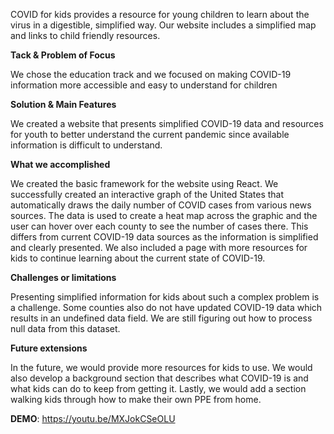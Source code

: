 COVID for kids provides a resource for young children to learn about the virus in a digestible, simplified way. Our website includes a simplified map and links to child friendly resources.

**Tack & Problem of Focus**

We chose the education track and we focused on making COVID-19 information more accessible and easy to understand for children

**Solution & Main Features**

We created a website that presents simplified COVID-19 data and resources for youth to better understand the current pandemic since available information is difficult to understand. 

**What we accomplished**

We created the basic framework for the website using React. We successfully created an interactive graph of the United States that automatically draws the daily number of COVID cases from various news sources. The data is used to create a heat map across the graphic and the user can hover over each county to see the number of cases there. This differs from current COVID-19 data sources as the information is simplified and clearly presented. We also included a page with more resources for kids to continue learning about the current state of COVID-19. 

**Challenges or limitations**

Presenting simplified information for kids about such a complex problem is a challenge. Some counties also do not have updated COVID-19 data which results in an undefined data field. We are still figuring out how to process null data from this dataset.

**Future extensions**

In the future, we would provide more resources for kids to use. We would also develop a background section that describes what COVID-19 is and what kids can do to keep from getting it. Lastly, we would add a section walking kids through how to make their own PPE from home.


**DEMO**:
https://youtu.be/MXJokCSeOLU
